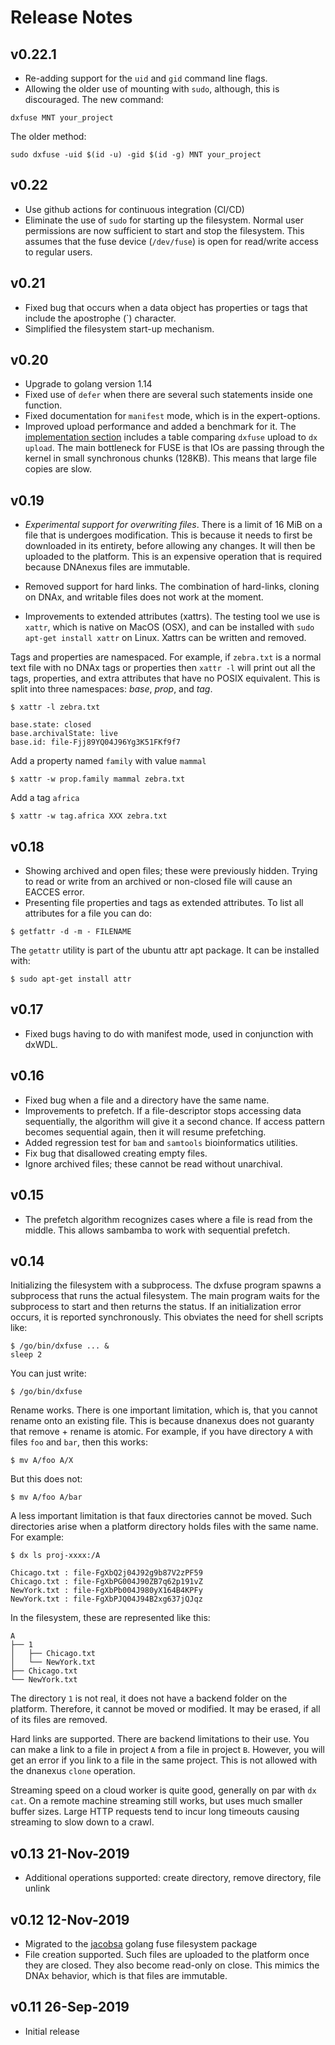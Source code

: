 # Release Notes

## v0.22.1
- Re-adding support for the `uid` and `gid` command line flags.
- Allowing the older use of mounting with `sudo`, although, this is discouraged. The new command:
```
dxfuse MNT your_project
```

The older method:
```
sudo dxfuse -uid $(id -u) -gid $(id -g) MNT your_project
```


## v0.22
- Use github actions for continuous integration (CI/CD)
- Eliminate the use of `sudo` for starting up the filesystem. Normal user permissions are now sufficient to start and stop the filesystem. This assumes that the fuse device (`/dev/fuse`) is open for read/write access to regular users.

## v0.21
- Fixed bug that occurs when a data object has properties or tags that include the apostrophe (\`) character.
- Simplified the filesystem start-up mechanism.

## v0.20
- Upgrade to golang version 1.14
- Fixed use of `defer` when there are several such statements inside one function.
- Fixed documentation for `manifest` mode, which is in the expert-options.
- Improved upload performance and added a benchmark for it. The [implementation section](README.md#Implementation) includes a table comparing `dxfuse` upload to `dx upload`. The main bottleneck for FUSE is that IOs are passing through the kernel in small synchronous chunks (128KB). This means that large file copies are slow.


## v0.19
- *Experimental support for overwriting files*. There is a limit of 16 MiB on a file that is undergoes modification. This is because it needs to first be downloaded in its entirety, before allowing any changes. It will then be uploaded to the platform. This is an expensive operation that is required because DNAnexus files are immutable.

- Removed support for hard links. The combination of hard-links, cloning on DNAx, and writable files does not work at the moment.

- Improvements to extended attributes (xattrs). The testing tool we use is `xattr`, which is native on MacOS (OSX), and can be installed with `sudo apt-get install xattr` on Linux. Xattrs can be written and removed.

Tags and properties are namespaced. For example, if `zebra.txt` is a normal text file with no DNAx tags or properties then `xattr -l` will print out all the tags, properties, and extra attributes that have no POSIX equivalent. This is split into three namespaces: _base_, _prop_, and _tag_.

```
$ xattr -l zebra.txt

base.state: closed
base.archivalState: live
base.id: file-Fjj89YQ04J96Yg3K51FKf9f7
```

Add a property named `family` with value `mammal`
```
$ xattr -w prop.family mammal zebra.txt
```

Add a tag `africa`
```
$ xattr -w tag.africa XXX zebra.txt
```

## v0.18
- Showing archived and open files; these were previously hidden. Trying to read or write from an archived
or non-closed file will cause an EACCES error.
- Presenting file properties and tags as extended attributes. To list all attributes for a file you can do:
```
$ getfattr -d -m - FILENAME
```

The `getattr` utility is part of the ubuntu attr apt package. It can be installed with:
```
$ sudo apt-get install attr
```

## v0.17
- Fixed bugs having to do with manifest mode, used in conjunction with dxWDL.

## v0.16
- Fixed bug when a file and a directory have the same name.
- Improvements to prefetch. If a file-descriptor stops accessing data sequentially, the algorithm will
give it a second chance. If access pattern becomes sequential again, then it will resume prefetching.
- Added regression test for `bam` and `samtools` bioinformatics utilities.
- Fix bug that disallowed creating empty files.
- Ignore archived files; these cannot be read without unarchival.

## v0.15
- The prefetch algorithm recognizes cases where a file is read from the middle. This
allows sambamba to work with sequential prefetch.

## v0.14
Initializing the filesystem with a subprocess. The dxfuse program spawns a subprocess that runs
the actual filesystem. The main program waits for the subprocess to start and then returns the status.
If an initialization error occurs, it is reported synchronously. This obviates the need for shell scripts like:

```
$ /go/bin/dxfuse ... &
sleep 2
```

You can just write:
```
$ /go/bin/dxfuse
```

Rename works. There is one important limitation, which is, that you cannot rename onto an existing file.
This is because dnanexus does not guaranty that remove + rename is atomic. For example, if you have
directory `A` with files `foo` and `bar`, then this works:
```
$ mv A/foo A/X
```

But this does not:
```
$ mv A/foo A/bar
```

A less important limitation is that faux directories cannot be moved. Such directories arise when a platform
directory holds files with the same name. For example:

```
$ dx ls proj-xxxx:/A

Chicago.txt : file-FgXbQ2j04J92g9b87V2zPF59
Chicago.txt : file-FgXbPG004J90ZB7q62p191vZ
NewYork.txt : file-FgXbPb004J980yX164B4KPFy
NewYork.txt : file-FgXbPJQ04J94B2xg637jQJqz
```

In the filesystem, these are represented like this:
```
A
├── 1
│   ├── Chicago.txt
│   └── NewYork.txt
├── Chicago.txt
└── NewYork.txt
```

The directory `1` is not real, it does not have a backend folder on the platform. Therefore, it cannot be moved or
modified. It may be erased, if all of its files are removed.

Hard links are supported. There are backend limitations to their use. You can make a link to a file
in project `A` from a file in project `B`. However, you will get an error if you link to a file in the same project. This is not allowed with the dnanexus `clone` operation.

Streaming speed on a cloud worker is quite good, generally on par with `dx cat`. On a remote machine streaming still works, but uses much smaller buffer sizes. Large HTTP requests tend to incur long timeouts causing streaming to slow down to a crawl.

## v0.13 21-Nov-2019
- Additional operations supported: create directory, remove directory, file unlink

## v0.12  12-Nov-2019
- Migrated to the [jacobsa](https://github.com/jacobsa/fuse) golang fuse filesystem package
- File creation supported. Such files are uploaded to the platform once they are closed. They also
become read-only on close. This mimics the DNAx behavior, which is that files are immutable.

## v0.11  26-Sep-2019
- Initial release
